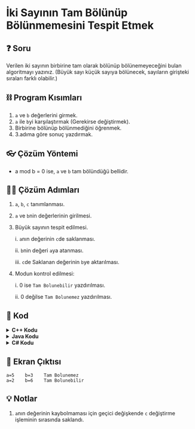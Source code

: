 # İki Sayının Tam Bölünüp Bölünmemesini Tespit Etmek

## ❓ Soru
Verilen iki sayının birbirine tam olarak bölünüp bölünemeyeceğini bulan algoritmayı yazınız. (Büyük sayı küçük sayıya bölünecek, sayıların girişteki sıraları farklı olabilir.)

## ⛓ Program Kısımları
1. `a` ve `b` değerlerini girmek.
2. `a` ile `b`yi karşılaştırmak (Gerekirse değiştirmek).
3. Birbirine bölünüp bölünmediğini öğrenmek.
4. 3.adıma göre sonuç yazdırmak.

## 👓 Çözüm Yöntemi 
- a mod b = 0 ise, `a` ve `b` tam bölündüğü bellidir.
  
## 👩‍🔧 Çözüm Adımları
1. `a`, `b`, `c` tanımlanması.
2. `a` ve `b`nin değerlerinin girilmesi.
3. Büyük sayının tespit edilmesi.

   i. `a`nın değerinin `c`de saklanması.

   ii. `b`nin değeri `a`ya atanması.

   iii. `c`de Saklanan değerinin `b`ye aktarılması.

4. Modun kontrol edilmesi:
   
   i. 0 ise `Tam Bolunebilir` yazdırılması.
   
   ii. 0 değilse `Tam Bolunemez` yazdırılması.

## 🤖 Kod

[//]: ------------------------------------------------------------------------------
<!-- ----------------------------- C++ Kodu ----------------------------------- -->
[//]: ------------------------------------------------------------------------------
<details>
<summary><b>C++ Kodu</b></summary>

```cpp
#include <iostream>
#include <string>

using namespace std;
int main()
{
    // “a”, “b”, “c” tanımlanması
    int a, b, c;
    cout<< "a= ";
    // “a” ve “b”nin değerlerinin girilmesi
    cin >> a;
    cout << "b= ";
    cin >> b;
    // Büyük sayının tespit edilmesi.
    if (a < b)
    {
        // “a”nın değerinin “c”de saklanması  
        c = a;
        // “b”nin değeri “a”ya atanması
        a = b;
        // “c”de Saklanan değerinin “b”ye aktarılması
        b = c; 
    }
    // 0 ise “Tam Bolunebilir” yazdırılması
    if (a % b == 0) 
        cout<<"Tam Bolunebilir";
    // 0 değilse “Tam Bolunemez” yazdırılması
    else 
        cout<<"Tam Bolunemez";
    return 0;
}

```
</details>

[//]: ------------------------------------------------------------------------------
<!-- ----------------------------- Java Kodu ----------------------------------- -->
[//]: ------------------------------------------------------------------------------
<details>
<summary><b>Java Kodu</b></summary>

```java
import java.util.*;
public class onikinci_Program {
 public static void main(String arg[]) {
  Scanner input = new Scanner(System.in);
  int a, b, c; // 1. adım
  System.out.print("a=");
  a = input.nextInt(); // 2. adım
  System.out.print("b=");
  b = input.nextInt(); // 2. Adım
  if (a < b) // 3. adım
  {
   c = a; // 3. Adım (i) , I. nota bak
   a = b; // 3. Adım (ii)
   b = c; // 3. Adım (iii)
  }
  if (a % b == 0) // 4. Adım (i)
   System.out.println("Tam Bolunebilir");
  else // 4. Adım (ii)
   System.out.println("Tam Bolunemez");
 }
}
```
</details>

[//]: ------------------------------------------------------------------------------
<!-- ----------------------------- C# Kodu ----------------------------------- -->
[//]: ------------------------------------------------------------------------------
<details>
<summary><b>C# Kodu</b></summary>

```java
using System;
using System.Collections.Generic;
using System.Linq;
using System.Text;
using System.Threading.Tasks;

namespace IkiSayininBolunmesi
{
    class Program
    {
        static void Main(string[] args)
        {
            int a, b, c;
            Console.Write("a=");
            a = Convert.ToInt32(Console.ReadLine());
            Console.Write("b=");
            b = Convert.ToInt32(Console.ReadLine());
            if (a < b)
            {
                c = a;
                a = b;
                b = c;
            }
            if (a % b == 0)
                Console.WriteLine("bolunebilir");
		        else Console.WriteLine("bolunmez");
                Console.ReadLine();
        }
    }
}

```
</details>


## 🎉 Ekran Çıktısı

```
a=5    b=3    Tam Bolunemez
a=2    b=6    Tam Bolunebilir
```

## 💡 Notlar 
1. `a`nın değerinin kaybolmaması için geçici değişkende `c` değiştirme işleminin sırasında saklandı.

